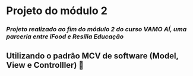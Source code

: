# Projeto do módulo 2
### *Projeto realizado ao fim do módulo 2 do curso VAMO AÍ, uma parceria entre iFood e Resília Educação*

## Utilizando o padrão MCV de software (Model, View e Controlller) 💛
